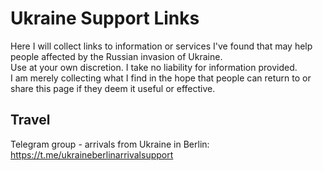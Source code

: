 # Ukraine Support Links
Here I will collect links to information or services I've found that may help people affected by the Russian invasion of Ukraine.    
Use at your own discretion. I take no liability for information provided.    
I am merely collecting what I find in the hope that people can return to or share this page if they deem it useful or effective. 

## Travel
Telegram group - arrivals from Ukraine in Berlin: <a href="https://t.me/ukraineberlinarrivalsupport">https://t.me/ukraineberlinarrivalsupport</a>
